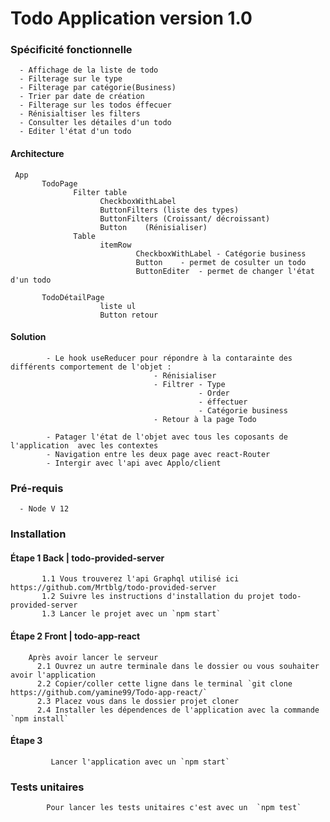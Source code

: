 # Todo Application version 1.0

### Spécificité fonctionnelle
      - Affichage de la liste de todo
      - Filterage sur le type 
      - Filterage par catégorie(Business) 
      - Trier par date de création
      - Filterage sur les todos éffecuer
      - Rénisialtiser les filters
      - Consulter les détailes d'un todo
      - Editer l'état d'un todo


#### Architecture
     
     App
           TodoPage
                  Filter table 
                        CheckboxWithLabel
                        ButtonFilters (liste des types)
                        ButtonFilters (Croissant/ décroissant)
                        Button    (Rénisialiser)
                  Table
                        itemRow
                                CheckboxWithLabel - Catégorie business
                                Button    - permet de cosulter un todo
                                ButtonEditer  - permet de changer l'état d'un todo

           TodoDétailPage
                        liste ul
                        Button retour



#### Solution     
            - Le hook useReducer pour répondre à la contarainte des différents comportement de l'objet :
                                    - Rénisialiser
                                    - Filtrer - Type 
                                              - Order
                                              - éffectuer 
                                              - Catégorie business
                                    - Retour à la page Todo
                                    
            - Patager l'état de l'objet avec tous les coposants de l'application  avec les contextes
            - Navigation entre les deux page avec react-Router
            - Intergir avec l'api avec Applo/client
            
       
### Pré-requis
      - Node V 12     

### Installation 
  #### Étape 1   Back | todo-provided-server
           1.1 Vous trouverez l'api Graphql utilisé ici https://github.com/Mrtblg/todo-provided-server
           1.2 Suivre les instructions d'installation du projet todo-provided-server
           1.3 Lancer le projet avec un `npm start`
        
  #### Étape 2   Front | todo-app-react
        
        Après avoir lancer le serveur         
          2.1 Ouvrez un autre terminale dans le dossier ou vous souhaiter avoir l'application
          2.2 Copier/coller cette ligne dans le terminal `git clone https://github.com/yamine99/Todo-app-react/`
          2.3 Placez vous dans le dossier projet cloner
          2.4 Installer les dépendences de l'application avec la commande  `npm install`
          
  #### Étape 3 
             Lancer l'application avec un `npm start`
  
### Tests unitaires
            Pour lancer les tests unitaires c'est avec un  `npm test`
   
